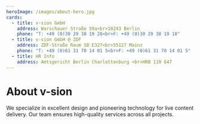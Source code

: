 ```yaml
---
heroImage: /images/about-hero.jpg
cards:
  - title: v-sion GmbH
    address: Warschauer Straße 59a<br>10243 Berlin
    phone: "T: +49 (0)30 29 38 19 28<br>F: +49 (0)30 29 38 19 18"
  - title: v-sion GmbH @ ZDF
    address: ZDF-Straße Raum SB E327<br>55127 Mainz
    phone: "T: +49 (0)61 31 70 14 01 5<br>F: +49 (0)61 31 70 14 01 5"
  - title: HR Info
    address: Amtsgericht Berlin Charlottenburg <br>HRB 119 647
---
```


# About v-sion

We specialize in excellent design and pioneering technology for live content delivery.
Our team ensures high-quality services across all projects.
